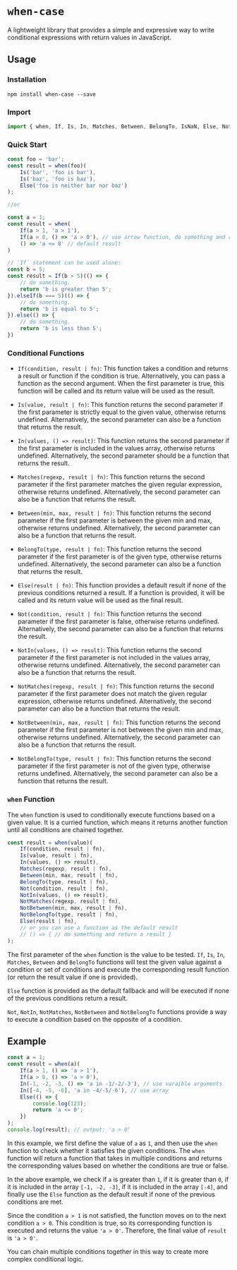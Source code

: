 # `when-case`
A lightweight library that provides a simple and expressive way to write conditional expressions with return values in JavaScript.
## Usage

### Installation
```shell
npm install when-case --save
```

### Import
```javascript
import { when, If, Is, In, Matches, Between, BelongTo, IsNaN, Else, Not, NotIn, NotMatches, NotBetween, NotBelongTo } from 'when-case';
```

### Quick Start
```javascript
const foo = 'bar';
const result = when(foo)(
    Is('bar', 'foo is bar'),
    Is('baz', 'foo is baz'),
    Else('foo is neither bar nor baz')
);

//or

const a = 1;
const result = when(
    If(a > 1, 'a > 1'),
    If(a > 0, () => 'a > 0'), // use arrow function, do something and return a result
    () => 'a <= 0' // default result
)

// `If` statement can be used alone:
const b = 5;
const result = If(b > 5)(() => {
    // do something.
    return 'b is greater than 5';
}).elseIf(b === 5)(() => {
    // do something.
    return 'b is equal to 5';
}).else(() => {
    // do something.
    return 'b is less than 5';
})
```

### Conditional Functions
- `If(condition, result | fn)`: This function takes a condition and returns a result or function if the condition is true. Alternatively, you can pass a function as the second argument. When the first parameter is true, this function will be called and its return value will be used as the result.

- `Is(value, result | fn)`: This function returns the second parameter if the first parameter is strictly equal to the given value, otherwise returns undefined. Alternatively, the second parameter can also be a function that returns the result.

- `In(values, () => result)`: This function returns the second parameter if the first parameter is included in the values array, otherwise returns undefined. Alternatively, the second parameter should be a function that returns the result.

- `Matches(regexp, result | fn)`: This function returns the second parameter if the first parameter matches the given regular expression, otherwise returns undefined. Alternatively, the second parameter can also be a function that returns the result.

- `Between(min, max, result | fn)`: This function returns the second parameter if the first parameter is between the given min and max, otherwise returns undefined. Alternatively, the second parameter can also be a function that returns the result.

- `BelongTo(type, result | fn)`: This function returns the second parameter if the first parameter is of the given type, otherwise returns undefined. Alternatively, the second parameter can also be a function that returns the result.

- `Else(result | fn)`: This function provides a default result if none of the previous conditions returned a result. If a function is provided, it will be called and its return value will be used as the final result.

- `Not(condition, result | fn)`: This function returns the second parameter if the first parameter is false, otherwise returns undefined. Alternatively, the second parameter can also be a function that returns the result.

- `NotIn(values, () => result)`: This function returns the second parameter if the first parameter is not included in the values array, otherwise returns undefined. Alternatively, the second parameter can also be a function that returns the result.

- `NotMatches(regexp, result | fn)`: This function returns the second parameter if the first parameter does not match the given regular expression, otherwise returns undefined. Alternatively, the second parameter can also be a function that returns the result.

- `NotBetween(min, max, result | fn)`: This function returns the second parameter if the first parameter is not between the given min and max, otherwise returns undefined. Alternatively, the second parameter can also be a function that returns the result.

- `NotBelongTo(type, result | fn)`: This function returns the second parameter if the first parameter is not of the given type, otherwise returns undefined. Alternatively, the second parameter can also be a function that returns the result.

### `when` Function

The `when` function is used to conditionally execute functions based on a given value. It is a curried function, which means it returns another function until all conditions are chained together.


```javascript
const result = when(value)(
    If(condition, result | fn),
    Is(value, result | fn),
    In(values, () => result),
    Matches(regexp, result | fn),
    Between(min, max, result | fn),
    BelongTo(type, result | fn),
    Not(condition, result | fn),
    NotIn(values, () => result),
    NotMatches(regexp, result | fn),
    NotBetween(min, max, result | fn),
    NotBelongTo(type, result | fn),
    Else(result | fn),
    // or you can use a function as the default result
    // () => { // do something and return a result }
);
```

The first parameter of the `when` function is the value to be tested. `If`, `Is`, `In`, `Matches`, `Between` and `BelongTo` functions will test the given value against a condition or set of conditions and execute the corresponding result function (or return the result value if one is provided).

`Else` function is provided as the default fallback and will be executed if none of the previous conditions return a result.

`Not`, `NotIn`, `NotMatches`, `NotBetween` and `NotBelongTo` functions provide a way to execute a condition based on the opposite of a condition.

## Example

```javascript
const a = 1;
const result = when(a)(
    If(a > 1, () => 'a > 1'),
    If(a > 0, () => 'a > 0'),
    In(-1, -2, -3, () => 'a in -1/-2/-3'), // use varaible arguments
    In([-4, -5, -6], 'a in -4/-5/-6'), // use array
    Else(() => {
        console.log(123);
        return 'a <= 0';
    })
);
console.log(result); // output: 'a > 0'
```

In this example, we first define the value of `a` as `1`, and then use the `when` function to check whether it satisfies the given conditions. The `when` function will return a function that takes in multiple conditions and returns the corresponding values based on whether the conditions are true or false.

In the above example, we check if `a` is greater than `1`, if it is greater than `0`, if it is included in the array `[-1, -2, -3]`, if it is included in the array `[-4]`, and finally use the `Else` function as the default result if none of the previous conditions are met.

Since the condition `a > 1` is not satisfied, the function moves on to the next condition `a > 0`. This condition is true, so its corresponding function is executed and returns the value `'a > 0'`. Therefore, the final value of `result` is `'a > 0'`.

You can chain multiple conditions together in this way to create more complex conditional logic.